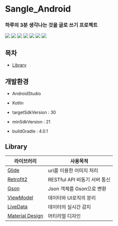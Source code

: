 # Sangle_Android

### **하루의 3분 생각나는 것을 글로 쓰기 프로젝트**

<img src="https://user-images.githubusercontent.com/55642709/90132201-5778cc00-dda8-11ea-964c-258a538e9d85.png"/>
<img src="https://user-images.githubusercontent.com/55642709/90132259-72e3d700-dda8-11ea-8c28-04a039c6a567.png"/>
<img src="https://user-images.githubusercontent.com/55642709/90132302-81ca8980-dda8-11ea-8eac-e89e1bb8a396.png"/>
<img src="https://user-images.githubusercontent.com/55642709/90132267-75dec780-dda8-11ea-8e3f-9c5d086bde5b.png"/>
<img src="https://user-images.githubusercontent.com/55642709/90132272-770ff480-dda8-11ea-84ce-b4df8a59fcd6.png"/>
<img src="https://user-images.githubusercontent.com/55642709/90132275-78412180-dda8-11ea-8346-7b3d29b21552.png"/>
<img src="https://user-images.githubusercontent.com/55642709/90132279-7a0ae500-dda8-11ea-85e5-9119d89edd39.png"/>

## 목차

- [Library](#Library)

## 개발환경

- AndroidStudio

- Kotlin

- targetSdkVersion : 30

- minSdkVersion : 21

- buildGradle : 4.0.1

## Library

| 라이브러리                                                                           | 사용목적                     |
| ------------------------------------------------------------------------------------ | ---------------------------- |
| [Glide](https://github.com/bumptech/glide)                                           | uri를 이용한 이미지 처리     |
| [Retrofit2](https://github.com/square/retrofit)                                      | RESTful API 비동기 서버 통신 |
| [Gson](https://github.com/google/gson)                                               | Json 객체를 Gson으로 변환    |
| [ViewModel](https://developer.android.com/jetpack/androidx/releases/lifecycle?hl=ko) | 데이터와 UI로직의 분리       |
| [LiveData](https://developer.android.com/jetpack/androidx/releases/lifecycle?hl=ko)  | 데이터의 실시간 감지         |
| [Material Design](https://material.io/develop/android/docs/getting-started)          | 머티리얼 디자인              |

